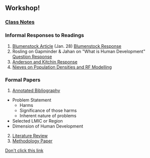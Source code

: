## Workshop!

### [Class Notes](https://chase4eck.github.io/workshop-/Class_Notes)

### Informal Responses to Readings

1. [Blumenstock Article](https://www.nature.com/magazine-assets/d41586-018-06215-5/d41586-018-06215-5.pdf) (Jan. 28) [Blumenstock Response](https://chase4eck.github.io/workshop-/blumenstock)
2. Rosling on Gapminder & Jahan on "What is Human Development" [Question Response](https://chase4eck.github.io/workshop-/rosling_jahan)
3. [Anderson and Kitchin Response](https://chase4eck.github.io/workshop-/KitchinAndAnderson)
4. [Nieves on Population Densities and RF Modelling](https://chase4eck.github.io/workshop-/nieves)


### Formal Papers

1. [Annotated Bibliography](https://chase4eck.github.io/workshop-/AnnotatedBib)
- Problem Statement
  - Harms
  - Significance of those harms
  - Inherent nature of problems
- Selected LMIC or Region
- Dimension of Human Development


2. [Literature Review](https://chase4eck.github.io/workshop-/Literature_Review)
3. [Methodology Paper](https://chase4eck.github.io/workshop-/MethodologyPaper)



[Don't click this link](https://www.youtube.com/watch?v=dQw4w9WgXcQ)
